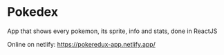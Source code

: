 # Pokedex
App that shows every pokemon, its sprite, info and stats, done in ReactJS

Online on netlify: https://pokeredux-app.netlify.app/
